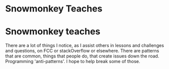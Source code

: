Snowmonkey Teaches
==========
# Snowmonkey teaches
There are a lot of things I notice, as I assist others in lessons and challenges and questions, on FCC or stackOverflow or elsewhere. There are patterns that are common, things that people do, that create issues down the road. Programming 'anti-patterns'. I hope to help break some of those.
